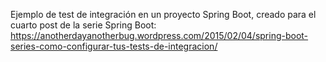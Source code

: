 Ejemplo de test de integración en un proyecto Spring Boot, creado para el cuarto post de la serie Spring Boot:
https://anotherdayanotherbug.wordpress.com/2015/02/04/spring-boot-series-como-configurar-tus-tests-de-integracion/